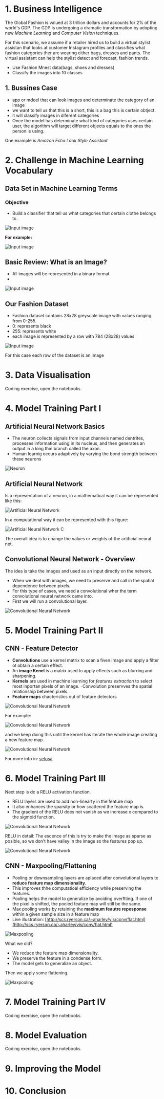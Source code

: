 # 1. Business Intelligence

The Global Fashion is valued at 3 trillion dollars and accounts for 2% of the world's GDP. The GDP is undergoing a dramatic transformation by adopting new _Machine Learning_ and _Computer Vision_ techniques.

For this scenario, we assume if a retailer hired us to build a virtual stylist assistan that looks at customer Instagram profiles and classifies what fashion categories ther are wearing either bags, dresses and pants. The virtual assistant can help the stylist detect and forecast, fashion trends.

* Use Fashion Mnest data(bags, shoes and dresses)
* Classify the images into 10 classes

## 1. Bussines Case
- app or mdoel that can look images and determinate the category of an image
- we want to tell us that this is a short, this is a bag this is certain obtject.
- it will classify images in diferent categories
- Once the model has determinate what kind of categories uses certain user, the algorithm will target different objects equals to the ones the person is using.

One example is _Amazon Echo Look Style Assistant_

# 2. Challenge in Machine Learning Vocabulary

## Data Set in Machine Learning Terms

### Objective 
- Build a classifier that tell us what categories that certain clothe belongs to.

![Input image](img/2_1.png)

__For example:__

![Input image](img/2_2.png)

## Basic Review: What is an Image?

- All images will be represented in a binary format
-  
![Input image](img/2_3.png)

## Our Fashion Dataset
- Fashion dataset contains 28x28 greyscale image with values ranging from 0-255.
- 0: represents black
- 255: represents white
- each image is represented by a row with 784 (28x28) values.

![Input image](img/2_4.png)

For this case each row of the dataset is an image

# 3. Data Visualisation

Coding exercise, open the notebooks.

# 4. Model Training Part I

## Artificial Neural Network Basics
- The neuron collects signals from input channels named dentrites, processes information using in its nucleus, and then generates an output in a long thin branch called the axon.
- Human learnig occurs adaptively by varying the bond strength between these neurons


![Neuron](img/4_1.png)

## Artificial Neural Network
Is a representation of a neuron, in a mathematical way it can be represented like this:

![Artificial Neural Network](img/4_2.png)

In a computational way it can be represented with this figure:

![Artificial Neural Network C](img/4_3.png)

The overall idea is to change the values or weights of the artificial neural net.

## Convolutional Neural Network - Overview

The idea is take the images and used as an input directly on the network.
- When we deal with images, we need to preserve and call in the spatial dependence between pixels.
- For this type of cases, we need a convolutional wher the term convolutional neural network came into.
- First we will run a convolutional layer.

![Convolutional Neural Network](img/4_4.png)

# 5. Model Training Part II

## CNN - Feature Detector

- __Convolutions__ use a kernel matrix to scan a fiven image and apply a filter ot obtain a certain effect.
- An __image Kenel__ is a matrix used to apply effects such as blurring and sharpening.
- __Kernels__ are used in machine learning for _features extraction_ to select most inportan pixels of an image.
-Convolution preservves the spatial relationship between pixels
- __Feature maps__ chacteristics out of feature detectors

![Convolutional Neural Network](img/5_1.png)

For example: 

![Convolutional Neural Network](img/5_2.png)

and we keep doing this until the kernel has iterate the whole image creating a new feature map.
 
![Convolutional Neural Network](img/5_3.png)

For more info in: [setosa](setosa.io/ev/image-kernel/).

# 6. Model Training Part III

Next step is do a RELU activation function.
- RELU layers are used to add non-linearty in the feature map
- It also enhances the sparsity or how scattered the feature map is.
- The gradient of the RELU does not vanish as we increase x compared to the sigmoid function.

![Convolutional Neural Network](img/6_1.png)

RELU in detail: The escence of this is try to make the image as sparse as posible, so we don't have valley in the image so the features pop up.

![Convolutional Neural Network](img/6_2.png)


## CNN - Maxpooling/Flattening

- Pooling or downsampling layers are aplaced after convolutional layers to __reduce feature map dimensionality__.
- This improves thhe computatioal efficiency while preserving the features.
- Pooling helps the model to generalize by avoiding overftting. If one of the pixel is shifted, the pooled feature map will still be the same.
- Max pooling works by retaining the __maximum feautre repesponse__ within a given sample size in a feature map
- Live illustration: [http://scs.ryerson.ca/~aharley/vis/conv/flat.html](http://scs.ryerson.ca/~aharley/vis/conv/flat.html)

![Maxpooling](img/6_3.png)

What we did?
- We reduce the feature map dimensionality.
- We preserve the feature in a condense form.
- The model gets to generalize an object.

Then we apply some flattening.

![Maxpooling](img/6_4.png)



# 7. Model Training Part IV

Coding exercise, open the notebooks.

# 8. Model Evaluation

Coding exercise, open the notebooks.


# 9. Improving the Model

# 10. Conclusion